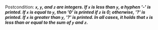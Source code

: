 Postcondition: ***`x`, `y`, and `z` are integers. If `x` is less than `y`, a hyphen '-' is printed. If `x` is equal to `y`, then '0' is printed if `z` is 0; otherwise, '?' is printed. If `x` is greater than `y`, '?' is printed. In all cases, it holds that `x` is less than or equal to the sum of `y` and `z`.***